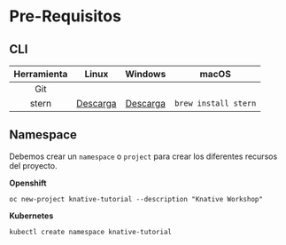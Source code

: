 # Pre-Requisitos

## CLI

| Herramienta | Linux | Windows | macOS |
| :-: | :-: | :-: | :-: |  
| Git | 
| stern | [Descarga](https://github.com/wercker/stern/releases/download/1.11.0/stern_linux_amd64) | [Descarga](https://github.com/wercker/stern/releases/download/1.11.0/stern_windows_amd64.exe) | `brew install stern`

## Namespace

Debemos crear un `namespace` o `project` para crear los diferentes recursos del proyecto.

**Openshift**
```console
oc new-project knative-tutorial --description "Knative Workshop"
```
**Kubernetes**
```console
kubectl create namespace knative-tutorial
```